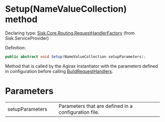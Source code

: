 <!--

Copyrights 2023 Sisk Framework - CypherPotato
Published under MIT license

!!! DO NOT EDIT THIS FILE !!!
This file was generated by a tool in the Sisk package. To edit the information in this documentation,
edit the XML documentation present in the Sisk source code.

-->


# Setup(NameValueCollection) method

Declaring type: [Sisk.Core.Routing.RequestHandlerFactory](/spec/Sisk.Core.Routing.RequestHandlerFactory.md) (from Sisk.ServiceProvider)


Definition:

```cs
public abstract void Setup(NameValueCollection setupParameters);
```

Method that is called by the Agirax instantiator with the parameters defined in configuration before calling <a href="/spec/Sisk.Core.Routing.RequestHandlerFactory.md">BuildRequestHandlers</a>.


# Parameters

<table>
    <tbody>
<tr>
    <td width="33%">setupParameters</td>
    <td>Parameters that are defined in a configuration file.</td>
</tr>
    </tbody>
</table>
